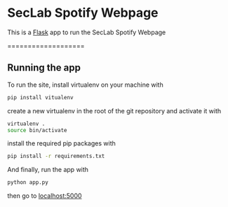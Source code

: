 # SecLab Spotify Webpage

This is a [Flask](http://flask.pocoo.org) app to run the SecLab Spotify Webpage

===================

## Running the app

To run the site, install virtualenv on your machine with

```bash
pip install vitualenv
```

create a new virtualenv in the root of the git repository and activate it with 

```bash
virtualenv .
source bin/activate
```

install the required pip packages with

```bash
pip install -r requirements.txt
```

And finally, run the app with

```bash
python app.py
```

then go to [localhost:5000](localhost:3000)
